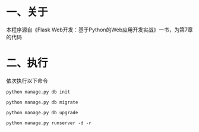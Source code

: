 # 一、关于
本程序源自《Flask Web开发：基于Python的Web应用开发实战》一书，为第7章的代码

# 二、执行
依次执行以下命令

`
    python manage.py db init
`

`
    python manage.py db migrate
`

`
    python manage.py db upgrade
`

`
    python manage.py runserver -d -r
`